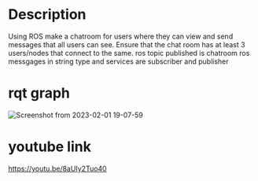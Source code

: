 # Description 
Using ROS make a chatroom for users where they can view and send messages that all users can see. Ensure that the chat room has at least 3 users/nodes that connect to the same.
ros topic published is chatroom
ros messgages in string type and services are subscriber and publisher
# rqt graph
![Screenshot from 2023-02-01 19-07-59](https://user-images.githubusercontent.com/117943931/216240061-859acd70-69bd-41b5-8b47-2d452fae1af2.png)
# youtube link 
https://youtu.be/8aUIy2Tuo40
